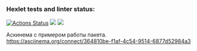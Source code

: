 ### Hexlet tests and linter status:
[![Actions Status](https://github.com/pbrackets/php-project-48/workflows/hexlet-check/badge.svg)](href="https://app.travis-ci.com/pbrackets/php-project-48.svg?branch=master)
<a href="https://codeclimate.com/github/pbrackets/php-project-48/maintainability"><img src="https://api.codeclimate.com/v1/badges/6505ed37bef55c08fae1/maintainability" /></a>
<a href="https://codeclimate.com/github/pbrackets/php-project-48/test_coverage"><img src="https://api.codeclimate.com/v1/badges/6505ed37bef55c08fae1/test_coverage" /></a>


Аскинема с примером работы пакета.
https://asciinema.org/connect/364810be-f1af-4c54-9514-6877d52984a3



